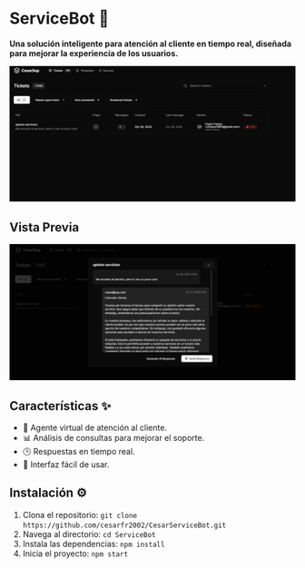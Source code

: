 # ServiceBot 🚀
**Una solución inteligente para atención al cliente en tiempo real, diseñada para mejorar la experiencia de los usuarios.**

![Banner de ServiceBot](img/image.png)

## Vista Previa
![Interfaz de ServiceBot](img/respuesta.png)

## Características ✨
- 🤖 Agente virtual de atención al cliente.
- 📊 Análisis de consultas para mejorar el soporte.
- 🕒 Respuestas en tiempo real.
- 💬 Interfaz fácil de usar.

## Instalación ⚙️
1. Clona el repositorio: `git clone https://github.com/cesarfr2002/CesarServiceBot.git`
2. Navega al directorio: `cd ServiceBot`
3. Instala las dependencias: `npm install`
4. Inicia el proyecto: `npm start`

